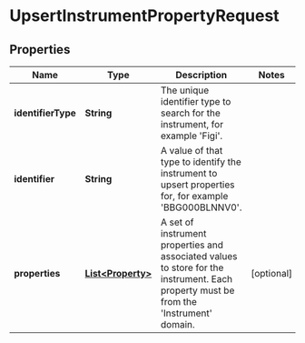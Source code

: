 

# UpsertInstrumentPropertyRequest


## Properties

| Name | Type | Description | Notes |
|------------ | ------------- | ------------- | -------------|
|**identifierType** | **String** | The unique identifier type to search for the instrument, for example &#39;Figi&#39;. |  |
|**identifier** | **String** | A value of that type to identify the instrument to upsert properties for, for example &#39;BBG000BLNNV0&#39;. |  |
|**properties** | [**List&lt;Property&gt;**](Property.md) | A set of instrument properties and associated values to store for the instrument. Each property must be from the &#39;Instrument&#39; domain. |  [optional] |



